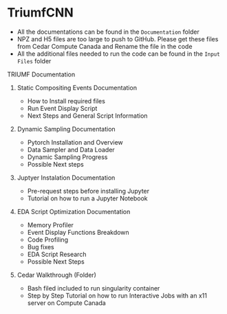 # TriumfCNN

* All the documentations can be found in the `Documentation` folder
* NPZ and H5 files are too large to push to GitHub. Please get these files from Cedar Compute Canada and Rename the file in the code
* All the additional files needed to run the code can be found in the `Input Files` folder


TRIUMF Documentation


1. Static Compositing Events Documentation
    - How to Install required files
    - Run Event Display Script
    - Next Steps and General Script Information
  
  
2. Dynamic Sampling Documentation
    - Pytorch Installation and Overview
    - Data Sampler and Data Loader
    - Dynamic Sampling Progress
    - Possible Next steps


3. Juptyer Instalation Documentation 
    - Pre-request steps before installing Jupyter
    - Tutorial on how to run a Jupyter Notebook


4. EDA Script Optimization Documentation
    - Memory Profiler
    - Event Display Functions Breakdown
    - Code Profiling  
    - Bug fixes
    - EDA Script Research 
    - Possible Next Steps
  
  
 5. Cedar Walkthrough (Folder)
    - Bash filed included to run singularity container
    - Step by Step Tutorial on how to run Interactive Jobs with an x11 server on Compute Canada
